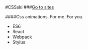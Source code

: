 #CSSski
###[Go to sites](http://cpp-loading-animations.surge.sh)

####Css animations. For me. For you.

* ES6
* React
* Webpack
* Stylus


